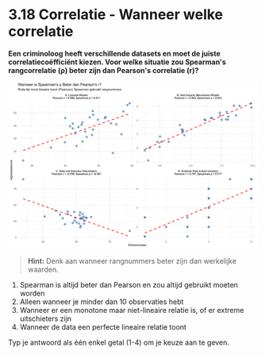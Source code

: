 # 3.18 Correlatie - Wanneer welke correlatie

**Een criminoloog heeft verschillende datasets en moet de juiste correlatiecoëfficiënt kiezen. Voor welke situatie zou Spearman's rangcorrelatie (ρ) beter zijn dan Pearson's correlatie (r)?**

![Wanneer Spearman](../images/question_3.18.png)

> **Hint:** Denk aan wanneer rangnummers beter zijn dan werkelijke waarden.

1) Spearman is altijd beter dan Pearson en zou altijd gebruikt moeten worden
2) Alleen wanneer je minder dan 10 observaties hebt
3) Wanneer er een monotone maar niet-lineaire relatie is, of er extreme uitschieters zijn
4) Wanneer de data een perfecte lineaire relatie toont

Typ je antwoord als één enkel getal (1-4) om je keuze aan te geven.